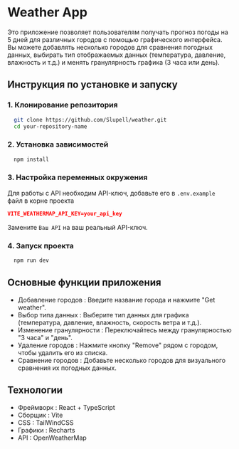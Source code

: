 # Weather App

Это приложение позволяет пользователям получать прогноз погоды на 5 дней для различных городов с помощью графического интерфейса. Вы можете добавлять несколько городов для сравнения погодных данных, выбирать тип отображаемых данных (температура, давление, влажность и т.д.) и менять гранулярность графика (3 часа или день).

## Инструкция по установке и запуску

### 1. Клонирование репозитория

```bash
  git clone https://github.com/Slupell/weather.git
  cd your-repository-name
```

### 2. Установка зависимостей

```bash
  npm install
```

### 3. Настройка переменных окружения

Для работы с API необходим API-ключ, добавьте его в `.env.example` файл в корне проекта

```json
VITE_WEATHERMAP_API_KEY=your_api_key
```

Замените `Ваш API` на ваш реальный API-ключ.

### 4. Запуск проекта

```bash
  npm run dev
```

## Основные функции приложения

- Добавление городов : Введите название города и нажмите "Get weather".
- Выбор типа данных : Выберите тип данных для графика (температура, давление, влажность, скорость ветра и т.д.).
- Изменение гранулярности : Переключайтесь между гранулярностью "3 часа" и "день".
- Удаление городов : Нажмите кнопку "Remove" рядом с городом, чтобы удалить его из списка.
- Сравнение городов : Добавьте несколько городов для визуального сравнения их погодных данных.

## Технологии

- Фреймворк : React + TypeScript
- Сборщик : Vite
- CSS : TailWindCSS
- Графики : Recharts
- API : OpenWeatherMap
